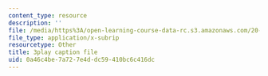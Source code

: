 ```yaml
---
content_type: resource
description: ''
file: /media/https%3A/open-learning-course-data-rc.s3.amazonaws.com/20-219-becoming-the-next-bill-nye-writing-and-hosting-the-educational-show-january-iap-2015/0a46c4be7a727e4ddc59410bc6c416dc_NGhXP83J24Q.srt
file_type: application/x-subrip
resourcetype: Other
title: 3play caption file
uid: 0a46c4be-7a72-7e4d-dc59-410bc6c416dc
---
```

